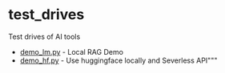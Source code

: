 # test_drives

Test drives of AI tools

<!-- links -->
* [demo_lm.py](demo_lm.py) - Local RAG Demo
* [demo_hf.py](demo_hf.py) - Use huggingface locally and Severless API"""
<!-- /links -->
